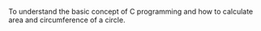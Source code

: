 To understand the basic concept of C programming and how to calculate area and circumference of a circle.